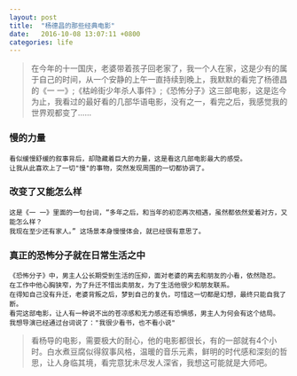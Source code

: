 ```yaml
---
layout: post
title:  "杨德昌的那些经典电影"
date:   2016-10-08 13:07:11 +0800
categories: life
---
```


> 在今年的十一国庆，老婆带着孩子回老家了，我一个人在家，这是少有的属于自己的时间，从一个安静的上午一直持续到晚上，我默默的看完了杨德昌的《一 一》;《枯岭街少年杀人事件》;《恐怖分子》这三部电影，这是迄今为止，我看过的最好看的几部华语电影，没有之一，看完之后，我感觉我的世界观都变了......

### 慢的力量

	看似缓慢舒缓的叙事背后，却隐藏着巨大的力量，这是看这几部电影最大的感受。
	让我从此喜欢上了一切"慢"的事物，突然发现周围的一切都协调了。

### 改变了又能怎么样

	这是《一 一》里面的一句台词，“多年之后，和当年的初恋再次相遇，虽然都依然爱着对方，又能怎么样？
	我现在至少还有家人。” 这场景本身慢慢体会，就已经很有意思了。

### 真正的恐怖分子就在日常生活之中

	《恐怖分子》中，男主人公长期受到生活的压抑，面对老婆的离去和朋友的小看，依然隐忍。
	在工作中他心胸狭窄，为了升迁不惜出卖朋友，为了生活他很少和朋友联系。
	在得知自己没有升迁，老婆背叛之后，梦到自己的复仇，可惜这一切都是幻想，最终只能自我了断。
	看完这部电影，让人有一种说不出的苍凉感和无力感还有恐惧感，男主人为何会有这个结局。
	我想导演已经通过台词说了："我很少看书，也不看小说"

> 看杨导的电影，需要极大的耐心，他的电影都很长，有的一部就有4个小时。白水煮豆腐似得叙事风格，温暖的音乐元素，鲜明的时代感和深刻的哲思，让人身临其境，看完意犹未尽发人深省，我想这可能就是大师吧。